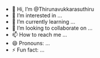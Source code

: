 - 👋 Hi, I’m @Thirunavukkarasuthiru
- 👀 I’m interested in ...
- 🌱 I’m currently learning ...
- 💞️ I’m looking to collaborate on ...
- 📫 How to reach me ...
- 😄 Pronouns: ...
- ⚡ Fun fact: ...

<!---
Thirunavukkarasuthiru/Thirunavukkarasuthiru is a ✨ special ✨ repository because its `README.md` (this file) appears on your GitHub profile.
You can click the Preview link to take a look at your changes.
--->
